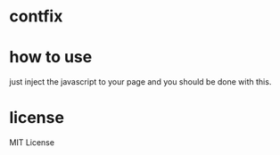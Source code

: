 # contfix

# how to use
just inject the javascript to your page and you should be done with this.

# license
MIT License

